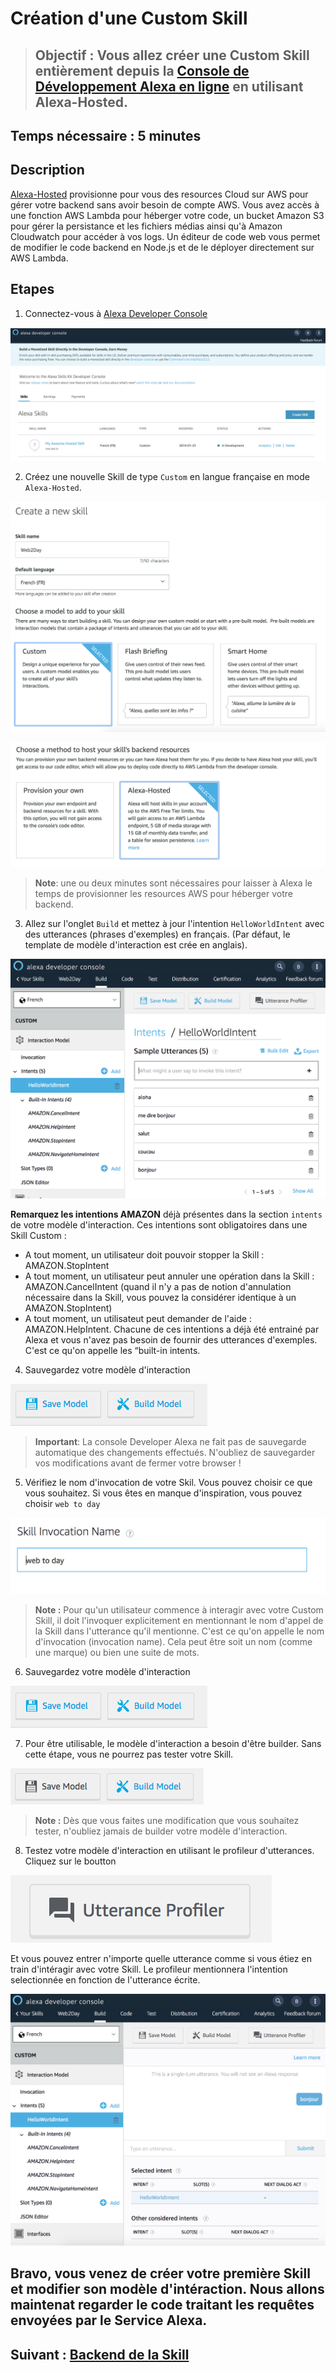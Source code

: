 # Création d'une Custom Skill

> ## Objectif : Vous allez créer une Custom Skill entièrement depuis la [Console de Développement Alexa en ligne](https://developer.amazon.com/alexa/console/ask) en utilisant Alexa-Hosted.

## Temps nécessaire : 5 minutes

## Description

[Alexa-Hosted](https://developer.amazon.com/docs/hosted-skills/build-a-skill-end-to-end-using-an-alexa-hosted-skill.html) provisionne pour vous des resources Cloud sur AWS pour gérer votre backend sans avoir besoin de compte AWS. Vous avez accès à une fonction AWS Lambda pour héberger votre code, un bucket Amazon S3 pour gérer la persistance et les fichiers médias ainsi
qu'à Amazon Cloudwatch pour accéder à vos logs. Un éditeur de code web vous permet de modifier le code backend en Node.js et de le déployer directement sur AWS Lambda.

## Etapes

1. Connectez-vous à [Alexa Developer Console](https://developer.amazon.com/alexa/console/ask) 

![console](./images/alexa_developer_console.png)

2. Créez une nouvelle Skill de type `Custom` en langue française en mode `Alexa-Hosted`. 

![hosted](./images/skill-creation-type.png)

![hosted](./images/skill-creation-alexa-hosted.png)

>  **Note**: une ou deux minutes sont nécessaires pour laisser à Alexa le temps de provisionner les resources AWS pour héberger votre backend.
 
3. Allez sur l'onglet `Build` et mettez à jour l'intention `HelloWorldIntent` avec des utterances (phrases d'exemples) en français. (Par défaut, le template de modèle d'interaction est crée en anglais).

![hosted](./images/helloworld-intent-fr.png)

**Remarquez les intentions AMAZON** déjà présentes dans la section `intents` de votre modèle d'interaction. Ces intentions sont obligatoires dans une Skill Custom :
- A tout moment, un utilisateur doit pouvoir stopper la Skill : AMAZON.StopIntent
- A tout moment, un utilisateur peut annuler une opération dans la Skill : AMAZON.CancelIntent (quand il n'y a pas de notion d'annulation nécessaire dans la Skill, vous pouvez la considérer identique à un AMAZON.StopIntent)
- A tout moment, un utilisateut peut demander de l'aide : AMAZON.HelpIntent.
Chacune de ces intentions a déjà été entrainé par Alexa et vous n'avez pas besoin de fournir des utterances d'exemples. C'est ce qu'on appelle les “built-in intents. 

4. Sauvegardez votre modèle d'interaction

![save](./images/todo_save_model.png)

>  **Important**: La console Developer Alexa ne fait pas de sauvegarde automatique des changements effectués. N'oubliez de sauvegarder vos modifications avant de fermer votre browser !

5. Vérifiez le nom d'invocation de votre Skil. Vous pouvez choisir ce que vous souhaitez. Si vous êtes en manque d'inspiration, vous pouvez choisir `web to day`

![save](./images/invocation-name-web2day.png)

> **Note :** Pour qu'un utilisateur commence à interagir avec votre Custom Skill, il doit l'invoquer explicitement en mentionnant le nom d'appel de la Skill dans l'utterance qu'il mentionne. C'est ce qu'on appelle le nom d'invocation (invocation name). Cela peut être soit un nom (comme une marque) ou bien une suite de mots.

6. Sauvegardez votre modèle d'interaction

![save](./images/todo_save_model.png)

7. Pour être utilisable, le modèle d'interaction a besoin d'être builder. Sans cette étape, vous ne pourrez pas tester votre Skill.

![save](./images/todo_build_model.png)

> **Note :** Dès que vous faites une modification que vous souhaitez tester, n'oubliez jamais de builder votre modèle d'interaction. 

8. Testez votre modèle d'interaction en utilisant le profileur d'utterances. Cliquez sur le boutton 

![save](./images/utterances-profiler.png)

Et vous pouvez entrer n'importe quelle utterance comme si vous étiez en train d'intéragir avec votre Skill. Le profileur mentionnera l'intention selectionnée en fonction de l'utterance écrite.

![save](./images/utterances-profiler-test.png)


## Bravo, vous venez de créer votre première Skill et modifier son modèle d'intéraction. Nous allons maintenat regarder le code traitant les requêtes envoyées par le Service Alexa.
## Suivant : [Backend de la Skill](./02-backend.md)